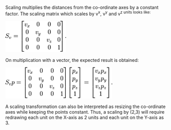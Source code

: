 Scaling multiplies the distances from the co-ordinate axes by a constant factor. The scaling matrix which scales by v<sup>x</sup>, v<sup>y</sup> and v<sup>z</sub> units looks like:  

<img src="images/scaling-matrix.png">  

On multiplication with a vector, the expected result is obtained:  

<img src="images/point_scaling.png">  

A scaling transformation can also be interpreted as resizing the co-ordinate axes while keeping the points constant. Thus, a scaling by (2,3) will require redrawing each unit on the X-axis as 2 units and each unit on the Y-axis as 3.
